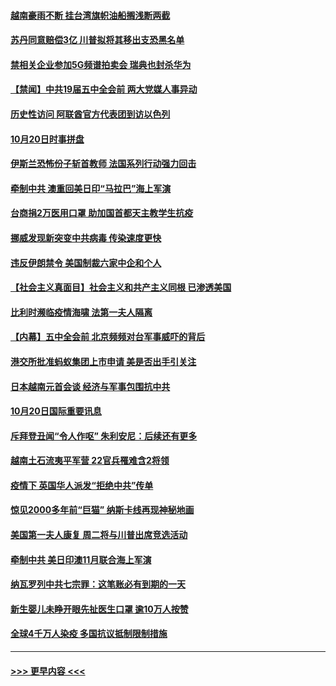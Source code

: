 #### [越南豪雨不断 挂台湾旗帜油船搁浅断两截](../pages/prog202/a102967881.md?t=10211203) 
#### [苏丹同意赔偿3亿  川普拟将其移出支恐黑名单](../pages/prog202/a102967692.md?t=10211203) 
#### [禁相关企业参加5G频谱拍卖会 瑞典也封杀华为](../pages/prog202/a102967720.md?t=10211203) 
#### [【禁闻】中共19届五中全会前 两大党媒人事异动](../pages/prog202/a102967716.md?t=10211203) 
#### [历史性访问 阿联酋官方代表团到访以色列](../pages/prog202/a102967711.md?t=10211203) 
#### [10月20日时事拼盘](../pages/prog202/a102967701.md?t=10211203) 
#### [伊斯兰恐怖份子斩首教师 法国系列行动强力回击](../pages/prog202/a102967627.md?t=10211203) 
#### [牵制中共  澳重回美日印“马拉巴”海上军演](../pages/prog202/a102967624.md?t=10211203) 
#### [台商捐2万医用口罩 助加国首都天主教学生抗疫](../pages/prog202/a102967563.md?t=10211203) 
#### [挪威发现新突变中共病毒 传染速度更快](../pages/prog202/a102967491.md?t=10211203) 
#### [违反伊朗禁令 美国制裁六家中企和个人](../pages/prog202/a102967514.md?t=10211203) 
#### [【社会主义真面目】社会主义和共产主义同根 已渗透美国](../pages/prog202/a102967512.md?t=10211203) 
#### [比利时濒临疫情海啸 法第一夫人隔离](../pages/prog202/a102967509.md?t=10211203) 
#### [【内幕】五中全会前 北京频频对台军事威吓的背后](../pages/prog202/a102967506.md?t=10211203) 
#### [港交所批准蚂蚁集团上市申请 美是否出手引关注](../pages/prog202/a102967469.md?t=10211203) 
#### [日本越南元首会谈 经济与军事包围抗中共](../pages/prog202/a102967291.md?t=10211203) 
#### [10月20日国际重要讯息](../pages/prog202/a102967284.md?t=10211203) 
#### [斥拜登丑闻“令人作呕” 朱利安尼：后续还有更多](../pages/prog202/a102967188.md?t=10211203) 
#### [越南土石流夷平军营 22官兵罹难含2将领](../pages/prog202/a102967162.md?t=10211203) 
#### [疫情下 英国华人派发“拒绝中共”传单](../pages/prog202/a102967173.md?t=10211203) 
#### [惊见2000多年前“巨猫” 纳斯卡线再现神秘地画](../pages/prog202/a102967163.md?t=10211203) 
#### [美国第一夫人康复 周二将与川普出席竞选活动](../pages/prog202/a102967098.md?t=10211203) 
#### [牵制中共 美日印澳11月联合海上军演](../pages/prog202/a102967068.md?t=10211203) 
#### [纳瓦罗列中共七宗罪：这笔账必有到期的一天](../pages/prog202/a102967038.md?t=10211203) 
#### [新生婴儿未睁开眼先扯医生口罩 逾10万人按赞](../pages/prog202/a102966587.md?t=10211203) 
#### [全球4千万人染疫 多国抗议抵制限制措施](../pages/prog202/a102966634.md?t=10211203) 

----
#### [ >>> 更早内容 <<< ](../indexes/prog202-earlier.md)

